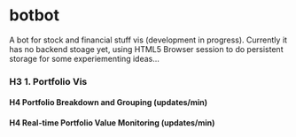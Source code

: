 # botbot
A bot for stock and financial stuff vis (development in progress).
Currently it has no backend stoage yet, using HTML5 Browser session to do persistent storage for some experiementing ideas...

### H3 1. Portfolio Vis
#### H4 Portfolio Breakdown and Grouping (updates/min)

#### H4 Real-time Portfolio Value Monitoring (updates/min)




